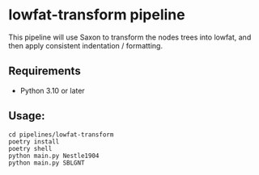 # lowfat-transform pipeline

This pipeline will use Saxon to transform the nodes trees into lowfat, and then apply consistent indentation / formatting.

## Requirements
- Python 3.10 or later

## Usage:
```
cd pipelines/lowfat-transform
poetry install
poetry shell
python main.py Nestle1904
python main.py SBLGNT
```
